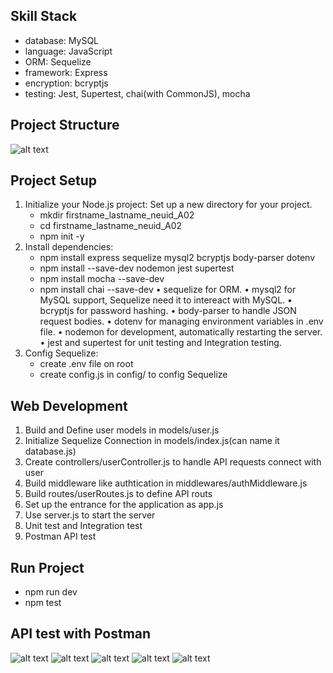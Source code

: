 ## Skill Stack
- database: MySQL
- language: JavaScript
- ORM: Sequelize
- framework: Express
- encryption: bcryptjs
- testing: Jest, Supertest, chai(with CommonJS), mocha

## Project Structure
![alt text](<Screenshot 2024-10-24 at 10.36.07 PM.png>)

## Project Setup
1. Initialize your Node.js project: Set up a new directory for your project.
    - mkdir firstname_lastname_neuid_A02
    - cd firstname_lastname_neuid_A02
    - npm init -y
2. Install dependencies:
    - npm install express sequelize mysql2 bcryptjs body-parser dotenv
    - npm install --save-dev nodemon jest supertest
    - npm install mocha --save-dev
    - npm install chai --save-dev
    •	sequelize for ORM.
	•	mysql2 for MySQL support, Sequelize need it to intereact with MySQL.
	•	bcryptjs for password hashing.
	•	body-parser to handle JSON request bodies.
	•	dotenv for managing environment variables in .env file.
	•	nodemon for development, automatically restarting the server.
	•	jest and supertest for unit testing and Integration testing.
3. Config Sequelize:
    - create .env file on root
    - create config.js in config/ to config Sequelize

## Web Development
1. Build and Define user models in models/user.js
2. Initialize Sequelize Connection in models/index.js(can name it database.js)
3. Create controllers/userController.js to handle API requests connect with user
4. Build middleware like authtication in middlewares/authMiddleware.js
5. Build routes/userRoutes.js to define API routs
6. Set up the entrance for the application as app.js
7. Use server.js to start the server
8. Unit test and Integration test
9. Postman API test

## Run Project
- npm run dev
- npm test

## API test with Postman
![alt text](<Screenshot 2024-10-24 at 5.31.52 PM.png>)
![alt text](<Screenshot 2024-10-24 at 5.33.42 PM.png>)
![alt text](<Screenshot 2024-10-24 at 5.34.01 PM.png>)
![alt text](<Screenshot 2024-10-24 at 5.37.08 PM.png>)
![alt text](<Screenshot 2024-10-24 at 6.01.31 PM.png>)
